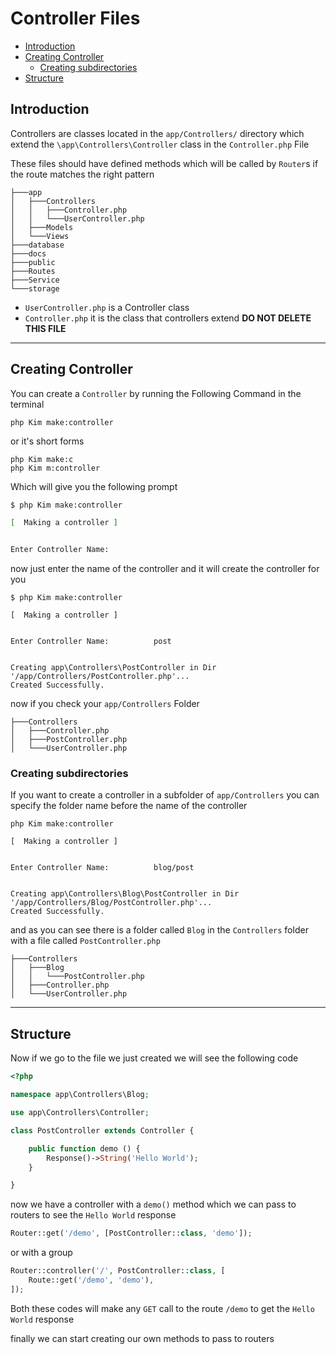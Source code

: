 # Controller Files

- [Introduction](#introduction)
- [Creating Controller](#creating-controller)
  - [Creating subdirectories](#creating-subdirectories)
- [Structure](#structure)

## Introduction

Controllers are classes located in the `app/Controllers/` directory which extend the `\app\Controllers\Controller` class in the `Controller.php` File  
  
These files should have defined methods which will be called by `Router`s if the route matches the right pattern

```
├───app
│   ├───Controllers
│   │   ├───Controller.php
│   │   └───UserController.php
│   ├───Models
│   └───Views
├───database
├───docs
├───public
├───Routes
├───Service
└───storage
```

- `UserController.php` is a Controller class
- `Controller.php` it is the class that controllers extend **DO NOT DELETE THIS FILE**

-----

## Creating Controller

You can create a `Controller` by running the Following Command in the terminal

```shell
php Kim make:controller
```

or it's short forms

```shell
php Kim make:c
php Kim m:controller
```

Which will give you the following prompt

```bash
$ php Kim make:controller

[  Making a controller ]


Enter Controller Name:           
```

now just enter the name of the controller and it will create the controller for you

```shell
$ php Kim make:controller

[  Making a controller ]


Enter Controller Name:          post


Creating app\Controllers\PostController in Dir '/app/Controllers/PostController.php'...
Created Successfully.
```

now if you check your `app/Controllers` Folder

```
├───Controllers
│   ├───Controller.php
│   ├───PostController.php
│   └───UserController.php
```

### Creating subdirectories

If you want to create a controller in a subfolder of `app/Controllers` you can specify the folder name before the name of the controller

```shell
php Kim make:controller

[  Making a controller ]


Enter Controller Name:          blog/post


Creating app\Controllers\Blog\PostController in Dir '/app/Controllers/Blog/PostController.php'...
Created Successfully.
```

and as you can see there is a folder called `Blog` in the `Controllers` folder with a file called `PostController.php`

```
├───Controllers
│   ├───Blog
│   │   └───PostController.php
│   ├───Controller.php
│   └───UserController.php
```

-----

## Structure

Now if we go to the file we just created we will see the following code

```php
<?php

namespace app\Controllers\Blog;

use app\Controllers\Controller;

class PostController extends Controller {

    public function demo () {
        Response()->String('Hello World');
    }

}
```

now we have a controller with a `demo()` method which we can pass to routers to see the `Hello World` response  

```php
Router::get('/demo', [PostController::class, 'demo']);
```

or with a group

```php
Router::controller('/', PostController::class, [
    Route::get('/demo', 'demo'),
]);
```

Both these codes will make any `GET` call to the route `/demo` to get the `Hello World` response  
  
finally we can start creating our own methods to pass to routers
